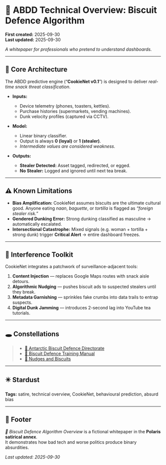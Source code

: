 # 👾 ABDD Technical Overview: Biscuit Defence Algorithm  

**First created:** 2025-09-30  
**Last updated:** 2025-09-30  

*A whitepaper for professionals who pretend to understand dashboards.*  

---

## 🧮 Core Architecture  

The ABDD predictive engine (“**CookieNet v0.1**”) is designed to deliver *real-time snack threat classification*.  

- **Inputs:**  
  - Device telemetry (phones, toasters, kettles).  
  - Purchase histories (supermarkets, vending machines).  
  - Dunk velocity profiles (captured via CCTV).  

- **Model:**  
  - Linear binary classifier.  
  - Output is always **0 (loyal)** or **1 (stealer)**.  
  - *Intermediate values are considered weakness.*  

- **Outputs:**  
  - **Stealer Detected:** Asset tagged, redirected, or egged.  
  - **No Stealer:** Logged and ignored until next tea break.  

---

## ⚠️ Known Limitations  

- **Bias Amplification:** CookieNet assumes biscuits are the ultimate cultural good. Anyone eating *naan*, *baguette*, or *tortilla* is flagged as *“foreign stealer risk.”*  
- **Gendered Dunking Error:** Strong dunking classified as masculine → automatically escalated.  
- **Intersectional Catastrophe:** Mixed signals (e.g. woman + tortilla + strong dunk) trigger **Critical Alert** → entire dashboard freezes.  

---

## 📡 Interference Toolkit  

CookieNet integrates a patchwork of surveillance-adjacent tools:  

1. **Content Injection** — replaces Google Maps routes with snack aisle detours.  
2. **Algorithmic Nudging** — pushes biscuit ads to suspected stealers until they break.  
3. **Metadata Garnishing** — sprinkles fake crumbs into data trails to entrap suspects.  
4. **Digital Dunk Jamming** — introduces 2-second lag into YouTube tea tutorials.  

---

## 🕳 Constellations  

> - [🧊 Antarctic Biscuit Defence Directorate](./🧊_antarctic_biscuit_defence_directorate.md)  
> - [🍪 Biscuit Defence Training Manual](./🍪_biscuit_defence_training_manual.md)  
> - [🫰 Nudges and Biscuits](./🫰_nudges_and_biscuits.md)  

---

## ✴️ Stardust  

**Tags:** satire, technical overview, CookieNet, behavioural prediction, absurd bias  

---

## 🏮 Footer  

*👾 Biscuit Defence Algorithm Overview* is a fictional whitepaper in the **Polaris satirical annex**.  
It demonstrates how bad tech and worse politics produce binary absurdities.  

_Last updated: 2025-09-30_  
